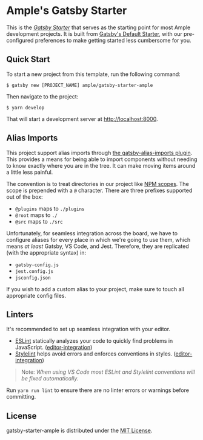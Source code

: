 # Ample's Gatsby Starter

This is the [_Gatsby Starter_](https://www.gatsbyjs.org/docs/creating-a-starter/) that serves as the starting point for most Ample development projects. It is built from [Gatsby's Default Starter](https://github.com/gatsbyjs/gatsby-starter-default), with our pre-configured preferences to make getting started less cumbersome for you.

## Quick Start

To start a new project from this template, run the following command:

    $ gatsby new [PROJECT_NAME] ample/gatsby-starter-ample

Then navigate to the project:

    $ yarn develop

That will start a development server at [http://localhost:8000](http://localhost:8000).

## Alias Imports

This project support alias imports through [the gatsby-alias-imports plugin](https://www.gatsbyjs.org/packages/gatsby-alias-imports/). This provides a means for being able to import components without needing to know exactly where you are in the tree. It can make moving items around a little less painful.

The convention is to treat directories in our project like [NPM scopes](https://docs.npmjs.com/about-scopes). The scope is prepended with a `@` character. There are three prefixes supported out of the box:

- `@plugins` maps to `./plugins`
- `@root` maps to `./`
- `@src` maps to `./src`

Unfortunately, for seamless integration across the board, we have to configure aliases for every place in which we're going to use them, which means _at least_ Gatsby, VS Code, and Jest. Therefore, they are replicated (with the appropriate syntax) in:

- `gatsby-config.js`
- `jest.config.js`
- `jsconfig.json`

If you wish to add a custom alias to your project, make sure to touch all appropriate config files.

## Linters

It's recommended to set up seamless integration with your editor.

- [ESLint](http://eslint.org/) statically analyzes your code to quickly find problems in JavaScript. ([editor-integration](http://eslint.org/docs/user-guide/integrations#editors))
- [Stylelint](https://stylelint.io) helps avoid errors and enforces conventions in styles. ([editor-integration](https://stylelint.io/user-guide/complementary-tools/#editor-plugins)\)

> Note: _When using VS Code most ESLint and Stylelint conventions will be fixed automatically._

Run `yarn run lint` to ensure there are no linter errors or warnings before committing.

## License

gatsby-starter-ample is distributed under the [MIT License](LICENSE.md).
